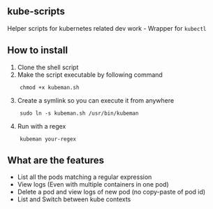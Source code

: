 ## kube-scripts
Helper scripts for kubernetes related dev work - Wrapper for ```kubectl```


## How to install
1. Clone the shell script
2. Make the script executable by following command
```
    chmod +x kubeman.sh
```
3. Create a symlink so you can execute it from anywhere
```
    sudo ln -s kubeman.sh /usr/bin/kubeman
```
4. Run with a regex
```
    kubeman your-regex
```
## What are the features
* List all the pods matching a regular expression
* View logs (Even with multiple containers in one pod)
* Delete a pod and view logs of new pod (no copy-paste of pod id)
* List and Switch between kube contexts
